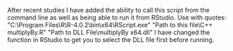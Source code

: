After recent studies I have added the ability to call this script from the command line as well as being able to run it from RStudio. 
Use with quotes: "C:\Program Files\R\R-4.0.2\bin\x64\RScript.exe" "Path to this file\C++ multiplyBy.R" "Path to DLL File\multiplyBy x64.dll"
I have changed the function in RStudio to get you to select the DLL file first before running.
